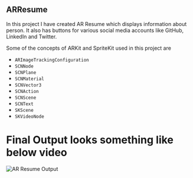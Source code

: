 ## ARResume

In this project I have created AR Resume which displays information about person. It also has buttons for various social media accounts like GitHub, LinkedIn and Twitter.

Some of the concepts of ARKit and SpriteKit used in this project are 
* ```ARImageTrackingConfiguration```
* ```SCNNode```
* ```SCNPlane``` 
* ```SCNMaterial```
* ```SCNVector3```
* ```SCNAction```
* ```SCNScene```
* ```SCNText```
* ```SKScene```
* ```SKVideoNode```


# Final Output looks something like below video

![AR Resume Output](https://github.com/DharmeshRathod712/ARKitProjects/blob/master/ARResume/Output/Output.gif)
